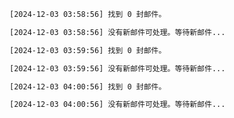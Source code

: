 ```cmd
[2024-12-03 03:58:56] 找到 0 封邮件。
```

```cmd
[2024-12-03 03:58:56] 没有新邮件可处理。等待新邮件...
```

```cmd
[2024-12-03 03:59:56] 找到 0 封邮件。
```

```cmd
[2024-12-03 03:59:56] 没有新邮件可处理。等待新邮件...
```

```cmd
[2024-12-03 04:00:56] 找到 0 封邮件。
```

```cmd
[2024-12-03 04:00:56] 没有新邮件可处理。等待新邮件...
```

